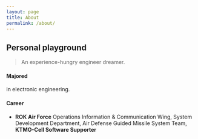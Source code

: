 ```yaml
---
layout: page
title: About
permalink: /about/
---
```


## Personal playground

> An experience-hungry engineer dreamer.

#### Majored

in electronic engineering.

#### Career

- **ROK Air Force** Operations Information & Communication Wing, System Development Department, Air Defense Guided Missile System Team, **KTMO-Cell Software Supporter**
